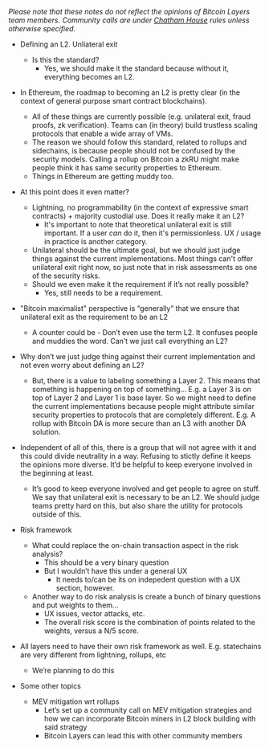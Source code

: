 *Please note that these notes do not reflect the opinions of Bitcoin Layers team members. Community calls are under [Chatham House](https://uk.practicallaw.thomsonreuters.com/7-201-2615?transitionType=Default&contextData=(sc.Default)&firstPage=true) rules unless otherwise specified.*

- Defining an L2. Unliateral exit
  - Is this the standard?
    - Yes, we should make it the standard because without it, everything becomes an L2.

- In Ethereum, the roadmap to becoming an L2 is pretty clear (in the context of general purpose smart contract blockchains).
    - All of these things are currently possible (e.g. unilateral exit, fraud proofs, zk verification). Teams can (in theory) build trustless scaling protocols that enable a wide array of VMs.
    - The reason we should follow this standard, related to rollups and sidechains, is because people should not be confused by the security models. Calling a rollup on Bitcoin a zkRU might make people think it has same security properties to Ethereum.
    - Things in Ethereum are getting muddy too.
  
- At this point does it even matter?
    - Lightning, no programmability (in the context of expressive smart contracts) + majority custodial use. Does it really make it an L2?
      - It's important to note that theoretical unilateral exit is still important. If a user *can* do it, then it's permissionless. UX / usage in practice is another category.
    - Unilateral should be the ultimate goal, but we should just judge things against the current implementations. Most things can't offer unilateral exit right now, so just note that in risk assessments as one of the security risks.
    - Should we even make it the requirement if it’s not really possible?
      - Yes, still needs to be a requirement.
  
- "Bitcoin maximalist" perspective is “generally” that we ensure that unilateral exit as the requirement to be an L2
  - A counter could be - Don’t even use the term L2. It confuses people and muddies the word. Can’t we just call everything an L2?

- Why don’t we just judge thing against their current implementation and not even worry about defining an L2?
  - But, there is a value to labeling something a Layer 2. This means that something is happening on top of something… E.g. a Layer 3 is on top of Layer 2 and Layer 1 is base layer. So we might need to define the current implementations because people might attribute similar security properties to protocols that are completely different. E.g. A rollup with Bitcoin DA is more secure than an L3 with another DA solution.

- Independent of all of this, there is a group that will not agree with it and this could divide neutrality in a way. Refusing to stictly define it keeps the opinions more diverse. It’d be helpful to keep everyone involved in the beginning at least.
  - It’s good to keep everyone involved and get people to agree on stuff. We say that unilateral exit is necessary to be an L2. We should judge teams pretty hard on this, but also share the utility for protocols outside of this.

- Risk framework
    - What could replace the on-chain transaction aspect in the risk analysis?
        - This should be a very binary question
        - But I wouldn’t have this under a general UX 
          - It needs to/can be its on indepedent question with a UX section, however.
    - Another way to do risk analysis is create a bunch of binary questions and put weights to them…
        - UX issues, vector attacks, etc.
        - The overall risk score is the combination of points related to the weights, versus a N/5 score.
     
- All layers need to have their own risk framework as well. E.g. statechains are very different from lightning, rollups, etc
    - We’re planning to do this
  
- Some other topics
    - MEV mitigation wrt rollups
        - Let’s set up a community call on MEV mitigation strategies and how we can incorporate Bitcoin miners in L2 block building with said strategy
        - Bitcoin Layers can lead this with other community members
